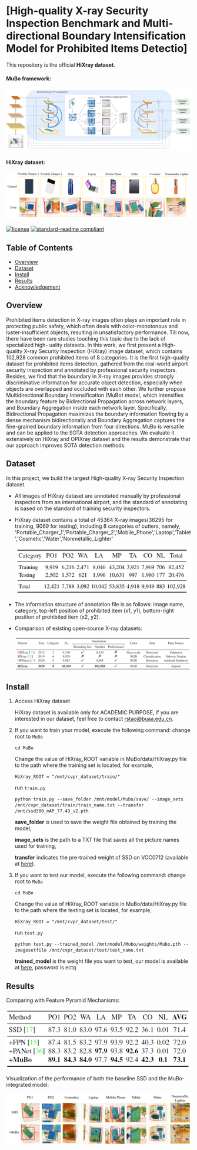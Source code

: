 # [High-quality X-ray Security Inspection Benchmark and Multi-directional Boundary Intensification Model for Prohibited Items Detectio]

This repository is the official **HiXray dataset**.

#### MuBo framework:

![MuBo](images/framework.png)

#### HiXray dataset:

<div align=center>
    <img src="images/samples.png"/>
</div>

[![license](https://img.shields.io/github/license/:user/:repo.svg)](LICENSE)
[![standard-readme compliant](https://img.shields.io/badge/readme%20style-standard-brightgreen.svg?style=flat-square)](https://github.com/RichardLitt/standard-readme)

## Table of Contents

- [Overview](#overview)
- [Dataset](#dataset)
- [Install](#install)
- [Results](#results)
- [Acknowledgement](#Acknowledgement)  

## Overview

Prohibited items detection in X-ray images often plays an important role in protecting public safety, which often deals with color-monotonous and luster-insufficient objects, resulting in unsatisfactory performance. Till now, there have been rare studies touching this topic due to the lack of specialized high- uality datasets. In this work, we first present a High-quality X-ray Security Inspection (HiXray) image dataset, which contains 102,928 common prohibited items of 8 categories. It is the first high-quality dataset for prohibited items detection, gathered from the real-world airport security inspection and annotated by professional security inspectors. Besides, we find that the boundary in X-ray images provides strongly discriminative information for accurate object detection, especially when objects are overlapped and occluded with each other. We further propose Multidirectional Boundary Intensification (MuBo) model, which intensifies the boundary feature by Bidirectional Propagation across network layers, and Boundary Aggregation inside each network layer. Specifically, Bidirectional Propagation maximizes the boundary information flowing by a dense mechanism bidirectionally and Boundary Aggregation captures the fine-grained boundary information from four directions. MuBo is versatile and can be applied to the SOTA detection approaches. We evaluate it extensively on HiXray and OPIXray dataset and the results demonstrate that our approach improves SOTA detection methods.

## Dataset

In this project, we build the largest High-quality X-ray Security Inspection dataset.

- All images of HiXray dataset are annotated manually by professional inspectors from an international airport, and the standard of annotating is based on the standard of training security inspectors.

- HiXray dataset contains a total of 45364 X-ray images(36295 for training, 9069 for testing), including 8 categories of cutters, namely, 'Portable_Charger_1','Portable_Charger_2','Mobile_Phone','Laptop','Tablet','Cosmetic','Water','Nonmetallic_Lighter'

	<div align=center>
	    <img src="images/statistics.png"/>
	</div>

- The information structure of annotation file is as follows: 
	image name, category, top-left position of prohibited item (x1, y1), bottom-right position of prohibited item (x2, y2).
	
- Comparison of existing open-source X-ray datasets:
	<div align=center>
	    <img src="images/dataset_comparison.png"/>
	</div>
## Install
1. Access HiXray dataset

	HiXray dataset is available only for ACADEMIC PURPOSE, if you are interested in our dataset, feel free to contact rstao@buaa.edu.cn.
2. If you want to train your model, execute the following command:
   change root to `MuBo`
   ```
   cd MuBo
   ```

   Change the value of HiXray_ROOT variable in MuBo/data/HiXray.py file to the path where the training set is located, for example, 
   ```
   HiXray_ROOT = "/mnt/cvpr_dataset/train/"
   ```
   run `train.py`
   ```
   python train.py --save_folder /mnt/model/Mubo/save/ --image_sets /mnt/cvpr_dataset/train/train_name.txt --transfer /mnt/ssd300_mAP_77.43_v2.pth
   ```
   **save_folder** is used to save the weight file obtained by training the model, 

   **image_sets**  is the path to a TXT file that saves all the picture names used for training, 

   **transfer** indicates the pre-trained weight of SSD on VOC0712 (available at [here](https://s3.amazonaws.com/amdegroot-models/ssd300_mAP_77.43_v2.pth)).

3. If you want to test our model, execute the following command:
   change root to `MuBo`
   ```
   cd MuBo
   ```

   Change the value of HiXray_ROOT variable in MuBo/data/HiXray.py file to the path where the testing set is located, for example, 
   ```
   HiXray_ROOT = "/mnt/cvpr_dataset/test/"
   ```
   run `test.py`
   ```
   python test.py --trained_model /mnt/model/Mubo/weights/Mubo.pth --imagesetfile /mnt/cvpr_dataset/test/test_name.txt
   ```

   **trained_model** is the weight file you want to test, our model is available at [here](https://pan.baidu.com/s/1hCIe--hGCVjphceiUnKm0A), password is ectq

## Results
Comparing with Feature Pyramid Mechanisms:

<div align=center>
    <img src="images/results_table5.png"/>
</div>

Visualization of the performance of both the baseline SSD and the MuBo-integrated model:

<div align=center>
    <img src="images/performance.png"/>
</div>



